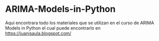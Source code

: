 # ARIMA-Models-in-Python
Aqui encontrara todo los materiales que se utilizan en el curso de ARIMA Models in Python el cual puede encontrarlo en https://juanisaula.blogspot.com/
